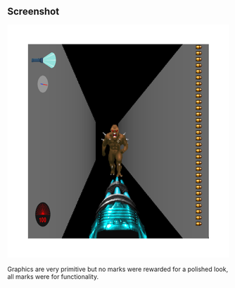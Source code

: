 Screenshot
----------

<img src="./Zombocalypse_screenshot.png" width=785px height=528px>

Graphics are very primitive but no marks were rewarded for a polished look, all marks were for functionality.
